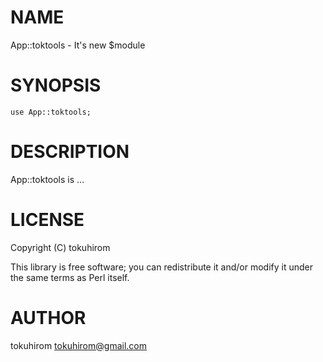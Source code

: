 # NAME

App::toktools - It's new $module

# SYNOPSIS

    use App::toktools;

# DESCRIPTION

App::toktools is ...

# LICENSE

Copyright (C) tokuhirom

This library is free software; you can redistribute it and/or modify
it under the same terms as Perl itself.

# AUTHOR

tokuhirom <tokuhirom@gmail.com>
